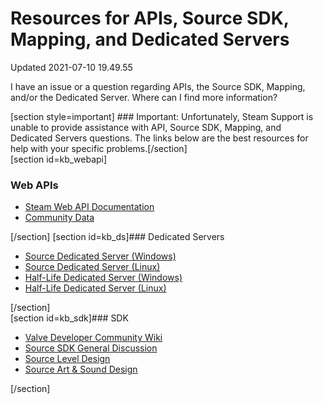 # Resources for APIs, Source SDK, Mapping, and Dedicated Servers
Updated 2021-07-10 19.49.55

I have an issue or a question regarding APIs, the Source SDK, Mapping, and/or the Dedicated Server. Where can I find more information?  
  
[section style=important] ### Important:
Unfortunately, Steam Support is unable to provide assistance with API, Source SDK, Mapping, and Dedicated Servers questions. The links below are the best resources for help with your specific problems.[/section]  
[section id=kb_webapi]  
### Web APIs
  

* [Steam Web API Documentation](http://steamcommunity.com/dev)
* [Community Data](https://partner.steamgames.com/documentation/community_data)

 [/section]  [section id=kb_ds]### Dedicated Servers

* [Source Dedicated Server (Windows)](https://steamcommunity.com/discussions/forum/13/)
* [Source Dedicated Server (Linux)](https://steamcommunity.com/discussions/forum/14/)
* [Half-Life Dedicated Server (Windows)](https://steamcommunity.com/discussions/forum/15/)
* [Half-Life Dedicated Server (Linux)](https://steamcommunity.com/discussions/forum/16/)

 [/section]   
[section id=kb_sdk]### SDK

* [Valve Developer Community Wiki](https://developer.valvesoftware.com/wiki/Main_Page)
* [Source SDK General Discussion](https://steamcommunity.com/discussions/forum/17/)
* [Source Level Design](https://steamcommunity.com/discussions/forum/18/)
* [Source Art & Sound Design](https://steamcommunity.com/discussions/forum/19/)

 [/section]